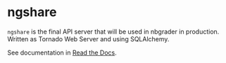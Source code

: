 # ngshare
`ngshare` is the final API server that will be used in nbgrader in production.
 Written as Tornado Web Server and using SQLAlchemy.

See documentation in [Read the Docs](https://ngshare.readthedocs.io/en/latest/).

